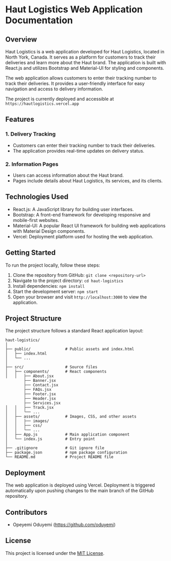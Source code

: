 # Haut Logistics Web Application Documentation

## Overview

Haut Logistics is a web application developed for Haut Logistics, located in North York, Canada. It serves as a platform for customers to track their deliveries and learn more about the Haut brand. The application is built with React.js and utilizes Bootstrap and Material-UI for styling and components.

The web application allows customers to enter their tracking number to track their deliveries. It provides a user-friendly interface for easy navigation and access to delivery information.

The project is currently deployed and accessible at ```https://hautlogistics.vercel.app```

## Features

### 1. Delivery Tracking

- Customers can enter their tracking number to track their deliveries.
- The application provides real-time updates on delivery status.

### 2. Information Pages

- Users can access information about the Haut brand.
- Pages include details about Haut Logistics, its services, and its clients.

## Technologies Used

- React.js: A JavaScript library for building user interfaces.
- Bootstrap: A front-end framework for developing responsive and mobile-first websites.
- Material-UI: A popular React UI framework for building web applications with Material Design components.
- Vercel: Deployment platform used for hosting the web application.

## Getting Started

To run the project locally, follow these steps:

1. Clone the repository from GitHub: `git clone <repository-url>`
2. Navigate to the project directory: `cd haut-logistics`
3. Install dependencies: `npm install`
4. Start the development server: `npm start`
5. Open your browser and visit `http://localhost:3000` to view the application.

## Project Structure

The project structure follows a standard React application layout:

```
haut-logistics/
│
├── public/               # Public assets and index.html
│   ├── index.html
│   └── ...
│
├── src/                  # Source files
│   ├── components/       # React components
│   │   ├── About.jsx
        ├── Banner.jsx
        ├── Contact.jsx
        ├── FAQs.jsx
        ├── Footer.jsx
        ├── Header.jsx
        ├── Services.jsx
│   │   ├── Track.jsx
│   │   └── ...
│   ├── assets/           # Images, CSS, and other assets
│   │   ├── images/
│   │   ├── css/
│   │   └── ...
│   ├── App.js            # Main application component
│   └── index.js          # Entry point
│
├── .gitignore            # Git ignore file
├── package.json          # npm package configuration
└── README.md             # Project README file
```

## Deployment

The web application is deployed using Vercel. Deployment is triggered automatically upon pushing changes to the main branch of the GitHub repository.

## Contributors

- Opeyemi Oduyemi (https://github.com/oduyemi)

## License

This project is licensed under the [MIT License](https://opensource.org/licenses/MIT).

